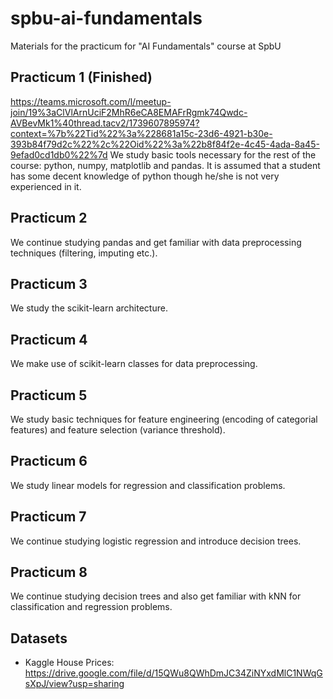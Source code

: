 # spbu-ai-fundamentals
Materials for the practicum for "AI Fundamentals" course  at SpbU

## Practicum 1 (Finished)
https://teams.microsoft.com/l/meetup-join/19%3aClVlArnUciF2MhR6eCA8EMAFrRgmk74Qwdc-AVBevMk1%40thread.tacv2/1739607895974?context=%7b%22Tid%22%3a%228681a15c-23d6-4921-b30e-393b84f79d2c%22%2c%22Oid%22%3a%22b8f84f2e-4c45-4ada-8a45-9efad0cd1db0%22%7d
We study basic tools necessary for the rest of the course: python, numpy, matplotlib and pandas. It is assumed that a student has some decent knowledge of python though he/she is not very experienced in it.

## Practicum 2

We continue studying pandas and get familiar with data preprocessing techniques (filtering, imputing etc.).

## Practicum 3

We study the scikit-learn architecture.

## Practicum 4

We make use of scikit-learn classes for data preprocessing.

## Practicum 5

We study basic techniques for feature engineering (encoding of categorial features) and feature selection (variance threshold).

## Practicum 6

We study linear models for regression and classification problems.

## Practicum 7

We continue studying logistic regression and introduce decision trees.

## Practicum 8

We continue studying decision trees and also get familiar with kNN for classification and regression problems.

## Datasets

* Kaggle House Prices: https://drive.google.com/file/d/15QWu8QWhDmJC34ZiNYxdMlC1NWqGsXpJ/view?usp=sharing
